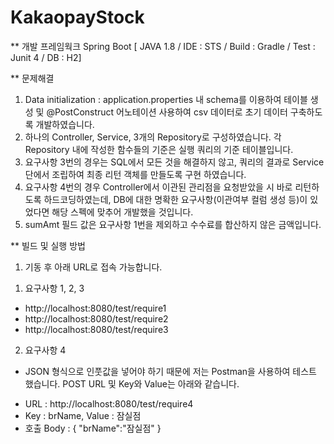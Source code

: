 # KakaopayStock

** 개발 프레임웍크
Spring Boot
[ JAVA 1.8 / IDE : STS / Build : Gradle / Test : Junit 4 / DB : H2]

** 문제해결
1. Data initialization : application.properties 내 schema를 이용하여 테이블 생성 및 @PostConstruct 어노테이션 사용하여 csv 데이터로 초기 데이터 구축하도록 개발하였습니다.
2. 하나의 Controller, Service, 3개의 Repository로 구성하였습니다. 각 Repository 내에 작성한 함수들의 기준은 실행 쿼리의 기준 테이블입니다.
3. 요구사항 3번의 경우는 SQL에서 모든 것을 해결하지 않고, 쿼리의 결과로 Service단에서 조립하여 최종 리턴 객체를 만들도록 구현 하였습니다.
4. 요구사항 4번의 경우 Controller에서 이관된 관리점을 요청받았을 시 바로 리턴하도록 하드코딩하였는데, DB에 대한 명확한 요구사항(이관여부 컬럼 생성 등)이 있었다면 해당 스펙에 맞추어 개발했을 것입니다.
5. sumAmt 필드 값은 요구사항 1번을 제외하고 수수료를 합산하지 않은 금액입니다. 


** 빌드 및 실행 방법
1. 기동 후 아래 URL로 접속 가능합니다.
 1) 요구사항 1, 2, 3
 -  http://localhost:8080/test/require1 
 -  http://localhost:8080/test/require2
 -  http://localhost:8080/test/require3

 2) 요구사항 4
  * JSON 형식으로 인풋값을 넣어야 하기 때문에 저는 Postman을 사용하여 테스트 했습니다. POST URL 및 Key와 Value는 아래와 같습니다.
 - URL : http://localhost:8080/test/require4
 - Key : brName, Value : 잠실점
 - 호출 Body :
      {
      "brName":"잠실점"
      }
